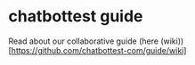 # chatbottest guide

Read about our collaborative guide (here (wiki)) [https://github.com/chatbottest-com/guide/wiki]
